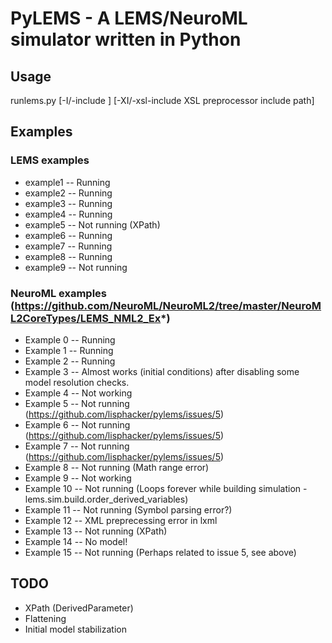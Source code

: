 # PyLEMS - A LEMS/NeuroML simulator written in Python

## Usage
runlems.py [-I/-include <Model file include path>] [-XI/-xsl-include XSL preprocessor include path] <LEMS file>

## Examples
### LEMS examples
+ example1 -- Running
+ example2 -- Running
+ example3 -- Running
+ example4 -- Running
+ example5 -- Not running (XPath)
+ example6 -- Running
+ example7 -- Running
+ example8 -- Running
+ example9 -- Not running

### NeuroML examples (https://github.com/NeuroML/NeuroML2/tree/master/NeuroML2CoreTypes/LEMS_NML2_Ex*)
+ Example 0 -- Running
+ Example 1 -- Running
+ Example 2 -- Running
+ Example 3 -- Almost works (initial conditions) after disabling some model resolution checks.
+ Example 4 -- Not working
+ Example 5 -- Not running (https://github.com/lisphacker/pylems/issues/5)
+ Example 6 -- Not running (https://github.com/lisphacker/pylems/issues/5)
+ Example 7 -- Not running (https://github.com/lisphacker/pylems/issues/5)
+ Example 8 -- Not running (Math range error)
+ Example 9 -- Not working
+ Example 10 -- Not running (Loops forever while building simulation - lems.sim.build.order_derived_variables)
+ Example 11 -- Not running (Symbol parsing error?)
+ Example 12 -- XML preprecessing error in lxml
+ Example 13 -- Not running (XPath)
+ Example 14 -- No model!
+ Example 15 -- Not running (Perhaps related to issue 5, see above)

## TODO
+ XPath (DerivedParameter)
+ Flattening
+ Initial model stabilization
